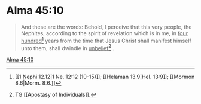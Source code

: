 # Alma 45:10

> And these are the words: Behold, I perceive that this very people, the Nephites, according to the spirit of revelation which is in me, in <u>four hundred</u>[^a] years from the time that Jesus Christ shall manifest himself unto them, shall dwindle in <u>unbelief</u>[^b] .

[Alma 45:10](https://www.churchofjesuschrist.org/study/scriptures/bofm/alma/45?lang=eng&id=p10#p10)


[^a]: [[1 Nephi 12.12|1 Ne. 12:12 (10-15)]]; [[Helaman 13.9|Hel. 13:9]]; [[Mormon 8.6|Morm. 8:6.]]
[^b]: TG [[Apostasy of Individuals]].

